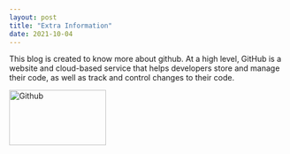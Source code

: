 ```yaml
---
layout: post
title: "Extra Information"
date: 2021-10-04
---
```

This blog is created to know more about github. At a high level, GitHub is a website and cloud-based service that helps developers store and manage their code, as well as track and control changes to their code.

<img src="https://external-content.duckduckgo.com/iu/?u=https%3A%2F%2Fhtxt.co.za%2Fwp-content%2Fuploads%2F2018%2F11%2Fgithub-logo.jpg&f=1&nofb=1" alt="Github" style="width:175px;height:100px">
